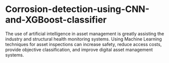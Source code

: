 # Corrosion-detection-using-CNN-and-XGBoost-classifier
The use of artificial intelligence in asset management is greatly assisting the industry and structural health monitoring systems. Using Machine Learning techniques for asset inspections can increase safety, reduce access costs, provide objective classification, and improve digital asset management systems.
